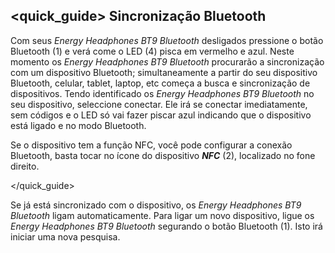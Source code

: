 ## <quick_guide> Sincronização Bluetooth

Com seus *Energy Headphones BT9 Bluetooth* desligados pressione o botão Bluetooth (1) e verá come o LED (4) pisca em vermelho e azul. Neste momento os *Energy Headphones BT9 Bluetooth* procurarão a sincronização com um dispositivo Bluetooth; simultaneamente a partir do seu dispositivo Bluetooth, celular, tablet, laptop, etc começa a busca e sincronização de dispositivos. Tendo identificado os *Energy Headphones BT9 Bluetooth*   no seu dispositivo, seleccione conectar. Ele irá se conectar imediatamente, sem códigos e o LED só vai fazer piscar azul indicando que o dispositivo está ligado e no modo Bluetooth.

Se o dispositivo tem a função NFC, você pode configurar a conexão Bluetooth, basta tocar no ícone do dispositivo ***NFC*** (2), localizado no fone direito.



</quick_guide>

Se já está sincronizado com o dispositivo, os *Energy Headphones BT9 Bluetooth* ligam automaticamente. Para ligar um novo dispositivo, ligue os *Energy Headphones BT9 Bluetooth* segurando o botão Bluetooth (1). Isto irá iniciar uma nova pesquisa.
